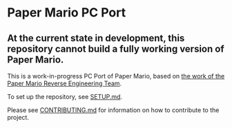 # Paper Mario PC Port

## At the current state in development, this repository cannot build a fully working version of Paper Mario.

This is a work-in-progress PC Port of Paper Mario, based on [the work of the Paper Mario Reverse Engineering Team](https://github.com/pmret/papermario).

To set up the repository, see [SETUP.md](SETUP.md).

Please see [CONTRIBUTING.md](CONTRIBUTING.md) for information on how to contribute to the project.
